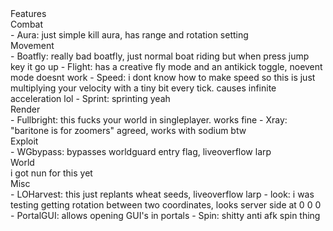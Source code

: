 <summary>Features</summary>
<summary>Combat</summary>
- Aura: just simple kill aura, has range and rotation setting
<summary>Movement</summary>
- Boatfly: really bad boatfly, just normal boat riding but when press jump key it go up
- Flight: has a creative fly mode and an antikick toggle, noevent mode doesnt work
- Speed: i dont know how to make speed so this is just multiplying your velocity with a tiny bit every tick. causes infinite acceleration lol
- Sprint: sprinting yeah
<summary>Render</summary>
- Fullbright: this fucks your world in singleplayer. works fine
- Xray: "baritone is for zoomers" agreed, works with sodium btw
<summary>Exploit</summary>
- WGbypass: bypasses worldguard entry flag, liveoverflow larp
<summary>World</summary>
i got nun for this yet
<summary>Misc</summary>
- LOHarvest: this just replants wheat seeds, liveoverflow larp
- look: i was testing getting rotation between two coordinates, looks server side at 0 0 0
- PortalGUI: allows opening GUI's in portals
- Spin: shitty anti afk spin thing

